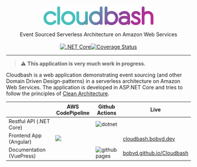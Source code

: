 <p align="center">
    <img src="./documentation/assets/images/cloudbash_rgb.svg" alt="drawing" width="300"/>
</p>


<p align="center">
Event Sourced Serverless Architecture on Amazon Web Services<br /><br />
<a  target="_blank" rel="noopener noreferrer" href="https://www.codacy.com/manual/BobvD/Cloudbash?utm_source=github.com&amp;utm_medium=referral&amp;utm_content=BobvD/Cloudbash&amp;utm_campaign=Badge_Grade"><img src="https://app.codacy.com/project/badge/Grade/94538214587a483aa003df7c916e6ba5" alt=".NET Core" style="max-width:100%;"></a><a href='https://coveralls.io/github/BobvD/Cloudbash?branch=dev'><img src='https://coveralls.io/repos/github/BobvD/Cloudbash/badge.svg?branch=dev' alt='Coverage Status' /></a>

</p>

---
> :warning: **This application is very much work in progress.**

Cloudbash is a web application demonstrating event sourcing (and other Domain Driven Design-patterns) in a serverless architecture on Amazon Web Services. The application is developed in ASP.NET Core and tries to follow the principles of [Clean Architecture](https://github.com/jasontaylordev/CleanArchitecture).


|                          | AWS CodePipeline                                                              | Github Actions                                                                         | Live                                                                         |
|--------------------------|-------------------------------------------------------------------------------|----------------------------------------------------------------------------------------|------------------------------------------------------------------------------|
| Restful API (.NET Core) |  | ![dotnet](https://github.com/BobvD/Cloudbash/workflows/dotnet/badge.svg) |
| Frontend App (Angular)   | ![](https://badges-badges-images-dev.s3.amazonaws.com/cloudbash-frontend.svg) |                                                                                     | [cloudbash.bobvd.dev](https://d2bgpsr44efzwn.cloudfront.net/) | 
| Documentation (VuePress) |                                                                                | ![github pages](https://github.com/BobvD/Cloudbash/workflows/github%20pages/badge.svg) | [bobvd.github.io/Cloudbash](https://bobvd.github.io/Cloudbash/index.html)    |
